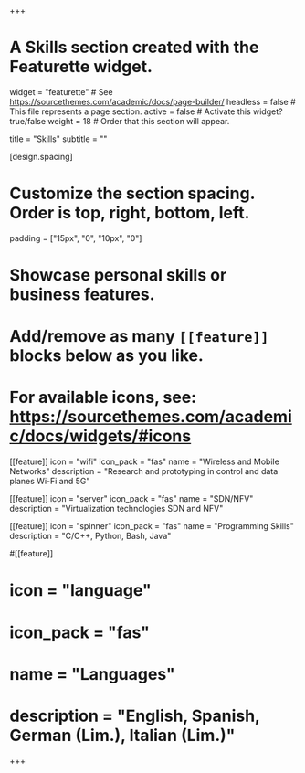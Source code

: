+++
# A Skills section created with the Featurette widget.
widget = "featurette"  # See https://sourcethemes.com/academic/docs/page-builder/
headless = false  # This file represents a page section.
active = false  # Activate this widget? true/false
weight = 18  # Order that this section will appear.

title = "Skills"
subtitle = ""

[design.spacing]
  # Customize the section spacing. Order is top, right, bottom, left.
  padding = ["15px", "0", "10px", "0"]

# Showcase personal skills or business features.
# 
# Add/remove as many `[[feature]]` blocks below as you like.
# 
# For available icons, see: https://sourcethemes.com/academic/docs/widgets/#icons

[[feature]]
  icon = "wifi"
  icon_pack = "fas"
  name = "Wireless and Mobile Networks"
  description = "Research and prototyping in control and data planes Wi-Fi and 5G"
  
[[feature]]
  icon = "server"
  icon_pack = "fas"
  name = "SDN/NFV"
  description = "Virtualization technologies SDN and NFV"
    
[[feature]]
  icon = "spinner"
  icon_pack = "fas"
  name = "Programming Skills"
  description = "C/C++, Python, Bash, Java"

#[[feature]]
#  icon = "language"
#  icon_pack = "fas"
#  name = "Languages"
#  description = "English, Spanish, German (Lim.), Italian (Lim.)"

+++
